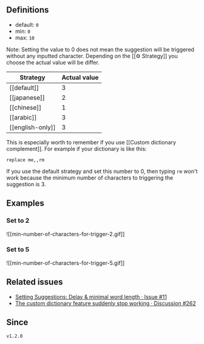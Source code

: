 ## Definitions

- default: `0`
- min: `0`
- max: `10`

Note: Setting the value to 0 does not mean the suggestion will be triggered without any inputted character. Depending on the [[⚙️ Strategy]] you choose the actual value will be differ.

| Strategy         | Actual value |
| ---------------- | ------------ |
| [[default]]      | 3            |
| [[japanese]]     | 2            |
| [[chinese]]      | 1            |
| [[arabic]]       | 3            |
| [[english-only]] | 3            |

This is especially worth to remember if you use [[Custom dictionary complement]]. For example if your dictionary is like this:
```csv
replace me,,rm
```

If you use the default strategy and set this number to 0, then typing `rm` won't work because the minimum number of characters to triggering the suggestion is 3.

## Examples

### Set to 2

![[min-number-of-characters-for-trigger-2.gif]]

### Set to 5

![[min-number-of-characters-for-trigger-5.gif]]

## Related issues

- [Setting Suggestions: Delay & minimal word length · Issue \#11](https://github.com/tadashi-aikawa/obsidian-various-complements-plugin/issues/11)
- [The custom dictionary feature suddenly stop working · Discussion #262](https://github.com/tadashi-aikawa/obsidian-various-complements-plugin/discussions/262?notification_referrer_id=NT_kwDOAGYqXbI4MTg0OTE5MTQ5OjY2OTU1MTc#discussioncomment-7414572 "The custom dictionary feature suddenly stop working · tadashi-aikawa/obsidian-various-complements-plugin · Discussion #262")

## Since

`v1.2.0`
